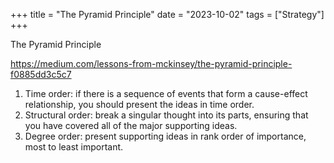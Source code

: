 +++
title = "The Pyramid Principle"
date = "2023-10-02"
tags = ["Strategy"]
+++

The Pyramid Principle

https://medium.com/lessons-from-mckinsey/the-pyramid-principle-f0885dd3c5c7

1.  Time order: if there is a sequence of events that form a cause-effect relationship, you should present the ideas in time order.
2.  Structural order: break a singular thought into its parts, ensuring that you have covered all of the major supporting ideas.
3.  Degree order: present supporting ideas in rank order of importance, most to least important.


